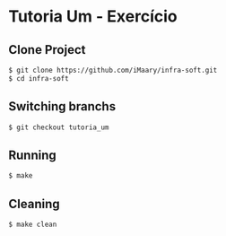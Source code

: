 # Tutoria Um - Exercício

## Clone Project

```bash
$ git clone https://github.com/iMaary/infra-soft.git
$ cd infra-soft
```

## Switching branchs

```bash
$ git checkout tutoria_um
```

## Running

```bash
$ make
```

## Cleaning

```bash
$ make clean
```